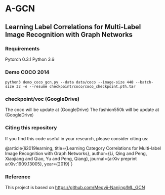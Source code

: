 # A-GCN
## Learning Label Correlations for Multi-Label Image Recognition with Graph Networks

### Requirements

Pytorch 0.3.1
Python 3.6

### Demo COCO 2014

    python3 demo_coco_gcn.py --data data/coco --image-size 448 --batch-size 32 -e --resume checkpoint/coco/coco_checkpoint.pth.tar


### checkpoint/voc (GoogleDrive)
The coco will be update at (GoogleDrive)
The fashion550k will be update at (GoogleDrive)


### Citing this repository
If you find this code useful in your research, please consider citing us:

@article{li2019learning,
  title={Learning Category Correlations for Multi-label Image Recognition with Graph Networks},
  author={Li, Qing and Peng, Xiaojiang and Qiao, Yu and Peng, Qiang},
  journal={arXiv preprint arXiv:1909.13005},
  year={2019}
}

### Reference
This project is based on https://github.com/Megvii-Nanjing/ML_GCN

